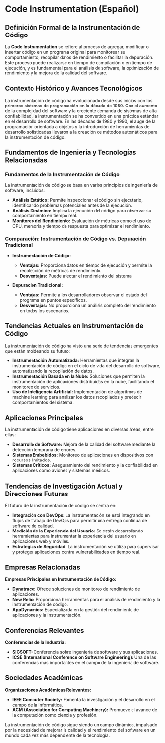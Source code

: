 # Code Instrumentation (Español)

## Definición Formal de la Instrumentación de Código

La **Code Instrumentation** se refiere al proceso de agregar, modificar o insertar código en un programa original para monitorear su comportamiento, recopilar datos de rendimiento o facilitar la depuración. Este proceso puede realizarse en tiempo de compilación o en tiempo de ejecución, y es fundamental para el análisis de software, la optimización de rendimiento y la mejora de la calidad del software.

## Contexto Histórico y Avances Tecnológicos

La instrumentación de código ha evolucionado desde sus inicios con los primeros sistemas de programación en la década de 1950. Con el aumento de la complejidad del software y la creciente demanda de sistemas de alta confiabilidad, la instrumentación se ha convertido en una práctica estándar en el desarrollo de software. En las décadas de 1980 y 1990, el auge de la programación orientada a objetos y la introducción de herramientas de desarrollo sofisticadas llevaron a la creación de métodos automáticos para la instrumentación de código.

## Fundamentos de Ingeniería y Tecnologías Relacionadas

### Fundamentos de la Instrumentación de Código

La instrumentación de código se basa en varios principios de ingeniería de software, incluidos:

- **Análisis Estático:** Permite inspeccionar el código sin ejecutarlo, identificando problemas potenciales antes de la ejecución.
- **Análisis Dinámico:** Implica la ejecución del código para observar su comportamiento en tiempo real.
- **Monitoreo del Rendimiento:** Evaluación de métricas como el uso de CPU, memoria y tiempo de respuesta para optimizar el rendimiento.

### Comparación: Instrumentación de Código vs. Depuración Tradicional

- **Instrumentación de Código:**
  - **Ventajas:** Proporciona datos en tiempo de ejecución y permite la recolección de métricas de rendimiento.
  - **Desventajas:** Puede afectar el rendimiento del sistema.

- **Depuración Tradicional:**
  - **Ventajas:** Permite a los desarrolladores observar el estado del programa en puntos específicos.
  - **Desventajas:** No proporciona un análisis completo del rendimiento en todos los escenarios.

## Tendencias Actuales en Instrumentación de Código

La instrumentación de código ha visto una serie de tendencias emergentes que están moldeando su futuro:

- **Instrumentación Automatizada:** Herramientas que integran la instrumentación de código en el ciclo de vida del desarrollo de software, automatizando la recopilación de datos.
- **Instrumentación Basada en la Nube:** Soluciones que permiten la instrumentación de aplicaciones distribuidas en la nube, facilitando el monitoreo de servicios.
- **Uso de Inteligencia Artificial:** Implementación de algoritmos de machine learning para analizar los datos recopilados y predecir comportamientos del sistema.

## Aplicaciones Principales

La instrumentación de código tiene aplicaciones en diversas áreas, entre ellas:

- **Desarrollo de Software:** Mejora de la calidad del software mediante la detección temprana de errores.
- **Sistemas Embebidos:** Monitoreo de aplicaciones en dispositivos con recursos limitados.
- **Sistemas Críticos:** Aseguramiento del rendimiento y la confiabilidad en aplicaciones como aviones y sistemas médicos.

## Tendencias de Investigación Actual y Direcciones Futuras

El futuro de la instrumentación de código se centra en:

- **Integración con DevOps:** La instrumentación se está integrando en flujos de trabajo de DevOps para permitir una entrega continua de software de calidad.
- **Medición de la Experiencia del Usuario:** Se están desarrollando herramientas para instrumentar la experiencia del usuario en aplicaciones web y móviles.
- **Estrategias de Seguridad:** La instrumentación se utiliza para supervisar y proteger aplicaciones contra vulnerabilidades en tiempo real.

## Empresas Relacionadas

**Empresas Principales en Instrumentación de Código:**

- **Dynatrace:** Ofrece soluciones de monitoreo de rendimiento de aplicaciones. 
- **New Relic:** Proporciona herramientas para el análisis de rendimiento y la instrumentación de código.
- **AppDynamics:** Especializada en la gestión del rendimiento de aplicaciones y la instrumentación.

## Conferencias Relevantes

**Conferencias de la Industria:**

- **SIGSOFT:** Conferencia sobre ingeniería de software y sus aplicaciones.
- **ICSE (International Conference on Software Engineering):** Una de las conferencias más importantes en el campo de la ingeniería de software.

## Sociedades Académicas

**Organizaciones Académicas Relevantes:**

- **IEEE Computer Society:** Fomenta la investigación y el desarrollo en el campo de la informática.
- **ACM (Association for Computing Machinery):** Promueve el avance de la computación como ciencia y profesión.

La instrumentación de código sigue siendo un campo dinámico, impulsado por la necesidad de mejorar la calidad y el rendimiento del software en un mundo cada vez más dependiente de la tecnología.